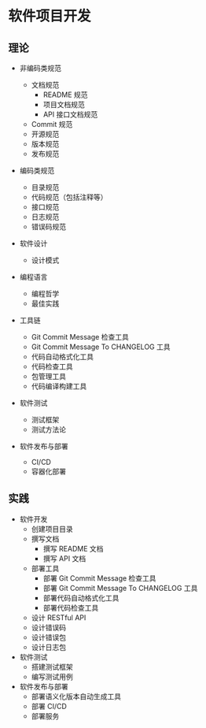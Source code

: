 # 软件项目开发

## 理论

- 非编码类规范
  - 文档规范
    - README 规范
    - 项目文档规范
    - API 接口文档规范
  - Commit 规范
  - 开源规范
  - 版本规范
  - 发布规范

- 编码类规范
  - 目录规范
  - 代码规范（包括注释等）
  - 接口规范
  - 日志规范
  - 错误码规范

- 软件设计
  - 设计模式

- 编程语言
  - 编程哲学
  - 最佳实践

- 工具链
  - Git Commit Message 检查工具
  - Git Commit Message To CHANGELOG 工具
  - 代码自动格式化工具
  - 代码检查工具
  - 包管理工具
  - 代码编译构建工具

- 软件测试
  - 测试框架
  - 测试方法论

- 软件发布与部署
  - CI/CD
  - 容器化部署

## 实践

- 软件开发
  - 创建项目目录
  - 撰写文档
    - 撰写 README 文档
    - 撰写 API 文档
  - 部署工具
    - 部署 Git Commit Message 检查工具
    - 部署 Git Commit Message To CHANGELOG 工具
    - 部署代码自动格式化工具
    - 部署代码检查工具
  - 设计 RESTful API
  - 设计错误码
  - 设计错误包
  - 设计日志包
- 软件测试
  - 搭建测试框架
  - 编写测试用例
- 软件发布与部署
  - 部署语义化版本自动生成工具
  - 部署 CI/CD
  - 部署服务
